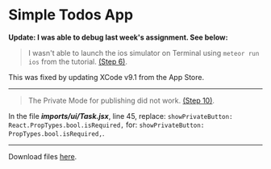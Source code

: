 # Simple Todos App

**Update: I was able to debug last week's assignment. See below:**

> I wasn't able to launch the ios simulator on Terminal using `meteor run ios` from the tutorial. [(Step 6)](https://www.meteor.com/tutorials/react/running-on-mobile).

This was fixed by updating XCode v9.1 from the App Store.

---

> The Private Mode for publishing did not work. [(Step 10)](https://www.meteor.com/tutorials/react/publish-and-subscribe).

In the file **_imports/ui/Task.jsx_**, line 45, replace: `showPrivateButton: React.PropTypes.bool.isRequired,` for: `showPrivateButton: PropTypes.bool.isRequired,`.

---

Download files [here](https://github.com/margaritayong/code-literacy/raw/master/week_08/simple-todos/simple-todos.zip).
